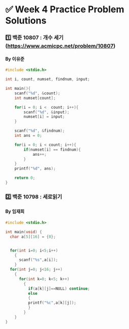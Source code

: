 # ✅ Week 4 Practice Problem Solutions


### 1️⃣ 백준 10807 : 개수 세기 (https://www.acmicpc.net/problem/10807)
#### By 이유준
```c
#include <stdio.h>

int i, count, numset, findnum, input;

int main(){
    scanf("%d", &count);
    int numset[count];

    for(i = 0; i <  count; i++){
        scanf("%d", &input);
        numset[i] = input;
    }

    scanf("%d", &findnum);
    int ans = 0;

    for(i = 0; i < count; i++){
        if(numset[i] == findnum){
            ans++;
        }
    }
    printf("%d", ans);

    return 0;
}
```



### 2️⃣ 백준 10798 : 세로읽기
#### By 임재희
```c
#include <stdio.h>

int main(void) {
  char a[5][16] = {0};


  for(int i=0; i<5;i++)
    {
      scanf("%s",a[i]);
    }
  for(int j=0; j<16; j++)
    {
      for(int k=0; k<5; k++)
        {
          if(a[k][j]==NULL) continue;
          else
          {
          printf("%c",a[k][j]);
          }
        }
    }
}  
```
